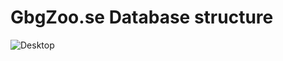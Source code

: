 # GbgZoo.se Database structure

![Desktop](https://res.cloudinary.com/dyxe4g62g/image/upload/v1630164164/images/albums/MS4/wireframes%20and%20DB/database_structure_ud1wjz.png)